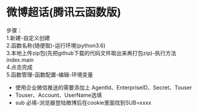 # 微博超话(腾讯云函数版)
步骤：  
1.新建-自定义创建  
2.函数名称(随便取)-运行环境(python3.6)  
3.本地上传zip包(先把github下载的代码文件取出来再打包zip)-执行方法 index.main  
4.点击完成  
5.函数管理-函数配置-编辑-环境变量  
  - 使用企业微信推送的需要添加上 AgentId、EnterpriseID、Secret、Touser  
  - Touser、Account、UserName选填  
  - sub 必填-浏览器登陆微博后在cookie里面找到SUB=xxxx  
